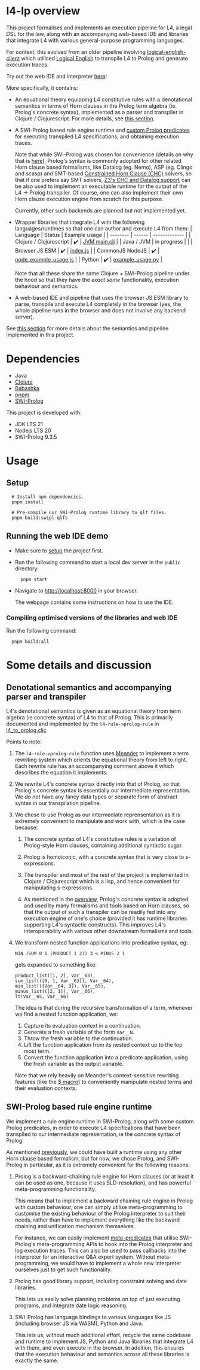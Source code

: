 # l4-lp overview

This project formalises and implements an execution pipeline for L4, a legal
DSL for the law, along with an accompanying web-based IDE and libraries that
integrate L4 with various general-purpose programming languages.

For context, this evolved from an older pipeline involving
[logical-english-client](https://github.com/smucclaw/logical-english-client)
which utilised [Logical English](https://github.com/smucclaw/LogicalEnglish)
to transpile L4 to Prolog and generate execution traces.

Try out the web IDE and interpreter [here](https://smucclaw.github.io/l4-lp/)!

More specifically, it contains:
- An equational theory equipping L4 constitutive rules with a denotational
  semantics in terms of Horn clauses in the Prolog term algebra
  (ie. Prolog's concrete syntax),
  implemented as a parser and transpiler in Clojure / Clojurescript.
  For more details, see
  [this section](#denotational-semantics-and-accompanying-parser-and-transpiler).

- A SWI-Prolog based rule engine runtime and
  [custom Prolog predicates](public/resources/swipl/prelude.pl)
  for executing transpiled L4 specifications, and obtaining execution traces.

  Note that while SWI-Prolog was chosen for convenience
  (details on why that is [here](#swi-prolog-based-rule-engine-runtime)),
  Prolog's syntax is
  commonly adopted for other related Horn clause based formalisms, like
  Datalog (eg. Nemo), ASP (eg. Clingo and scasp) and SMT-based
  [Constrained Horn Clause (CHC)](https://chc-comp.github.io/)
  solvers, so that if one prefers say SMT solvers,
  [Z3's CHC and Datalog support](https://microsoft.github.io/z3guide/docs/fixedpoints/intro/)
  can be also used to implement an executable runtime for the output of the L4
  &rarr; Prolog transpiler.
  Of course, one can also implement their own Horn clause execution engine
  from scratch for this purpose.

  Currently, other such backends are planned but not implemented yet.

- Wrapper libraries that integrate L4 with the following languages/runtimes so
  that one can author and execute L4 from them:
  | Language | Status | Example usage |
  | -------- | ------ | ------------- |
  | Clojure / Clojurescript | :heavy_check_mark: | [JVM main.clj](src/l4_lp/main.clj) |
  | Java / JVM | in progress | |
  | Browser JS ESM | :heavy_check_mark: | [index.js](public/index.js) |
  | CommonJS NodeJS | :heavy_check_mark: | [node_example_usage.js](public/node_example_usage.js) |
  | Python | :heavy_check_mark: | [example_usage.py](src/l4_lp_py/example_usage.py) |

  Note that all these share the same Clojure + SWI-Prolog pipeline under
  the hood so that they have the _exact same_ functionality, execution
  behaviour and semantics.

- A web-based IDE and pipeline that uses the browser JS ESM library to
  parse, transpile and execute L4 completely in the browser
  (yes, the whole pipeline runs in the browser and does not involve any backend
  server).

See [this section](#some-details-and-discussion) for more details about the
semantics and pipeline implemented in this project.

# Dependencies

- Java
- [Clojure](https://clojure.org/guides/install_clojure)
- [Babashka](https://github.com/babashka/babashka)
- [pnpm](https://pnpm.io/installation)
- [SWI-Prolog](https://www.swi-prolog.org/)

This project is developed with:
- JDK LTS 21
- Nodejs LTS 20
- SWI-Prolog 9.3.5

# Usage
## Setup
```shell
  # Install npm dependencies.
  pnpm install

  # Pre-compile our SWI-Prolog runtime library to qlf files.
  pnpm build:swipl-qlfs
```

## Running the web IDE demo
- Make sure to [setup](#setup) the project first.
- Run the following command to start a local dev server in the `public` directory:

  ```shell
    pnpm start
  ```

- Navigate to <http://localhost:8000> in your browser.

  The webpage contains some instructions on how to use the IDE.

### Compiling optimised versions of the libraries and web IDE

Run the following command:

```shell
  pnpm build:all
```

# Some details and discussion
## Denotational semantics and accompanying parser and transpiler

  L4's denotational semantics is given as an equational theory from
  term algebra (ie concrete syntax) of L4 to that of Prolog.
  This is primarily documented and implemented by the
  `l4-rule->prolog-rule` in
  [l4_to_prolog.cljc](src/l4_lp/syntax/l4_to_prolog.cljc)

Points to note:

1. The `l4-rule->prolog-rule` function uses
   [Meander](https://github.com/noprompt/meander)
   to implement a term rewriting system which orients the equational theory
   from left to right.
   Each rewrite rule has an accompanying comment above it which describes
   the equation it implements.

2. We rewrite L4's concrete syntax directly into that of Prolog, so that
   Prolog's concrete syntax is essentially our intermediate representation.
   We _do not_ have any fancy data types or separate form of abstract
   syntax in our transpilation pipeline.

3. We chose to use Prolog as our intermediate reprensentation as it is
   extremely convenient to manipulate and work with, which is the case because:

   1. The concrete syntax of L4's constitutive rules is a variation of
      Prolog-style Horn clauses, containing additional syntactic sugar.

   2. Prolog is homoiconic, with a concrete syntax that is very close to
      s-expressions.

   3. The transpiler and most of the rest of the project is implemented in
      Clojure / Clojurescript which is a lisp, and hence convenient for
      manipulating s-expressions.

   4. As mentioned in the [overview](#l4-lp-overview),
      Prolog's concrete syntax is adopted and used by many formalisms and tools
      based on Horn clauses, so that the output of such a transpiler can be
      readily fed into any execution engine of one's choice
      (provided it has runtime libraries supporting L4's syntactic constructs).
      This improves L4's interoperability with various other downstream
      formalisms and tools.

4. We transform nested function applications into predicative syntax, eg:
   ```
   MIN (SUM 0 1 (PRODUCT 1 2)) 3 < MINUS 2 1
   ```
   gets expanded to something like:
   ```
   product_list([1, 2], Var__63),
   sum_list(([0, 1, Var__63]), Var__64),
   min_list(([Var__64, 3]), Var__65),
   minus_list(([2, 1]), Var__66),
   lt(Var__65, Var__66)
   ```
  
   The idea is that during the recursive transformation of a term,
   whenever we find a nested function application, we:
   1. Capture its evaluation context in a continuation.
   2. Generate a fresh variable of the form `Var__N`.
   3. Throw the fresh variable to the continuation.
   4. Lift the function application from its nested context up to the top
      most term.
   5. Convert the function application into a predicate application, using
      the fresh variable as the output variable.
    
   Note that we rely heavily on Meander's context-sensitive rewriting
   features
   (like the [$ macro](https://cljdoc.org/d/meander/epsilon/0.0.421/doc/operator-overview#subtree-search-))
   to conveniently manipulate nested terms and their evaluation contexts.

## SWI-Prolog based rule engine runtime
We implement a rule engine runtime in SWI-Prolog,
along with some custom Prolog predicates,
in order to execute L4 specifications that have been transpiled to our
intermediate representation, ie the concrete syntax of Prolog.

As mentioned [previously](#l4-lp-overview), we could have built a runtime
using any other Horn clause based formalism,
but for now, we chose Prolog, and SWI-Prolog in particular, as it is
extremely convenient for the following reasons:

1. Prolog is a backward-chaining rule engine for Horn clauses
   (or at least it can be used as one, because it uses SLD-resolution),
   and has powerful meta-programming functionality.

   This means that to implement a backward chaining rule engine in Prolog
   with custom behaviour,
   one can simply utilise meta-programming to customise the existing behaviour
   of the Prolog interpreter to suit their needs, rather than have to implement
   everything like the backward chaining and unification mechanism themselves.

   For instance, we can easily implement
   [meta-predicates](https://github.com/smucclaw/l4-lp/blob/aba0a7c15fe9b2e57fc9992a97c73f9dbea48b98/public/resources/swipl/prelude.pl#L40)
   that utilise SWI-Prolog's meta-programming APIs to hook into the Prolog interpreter
   and log execution traces.
   This can also be used to pass callbacks into the interpreter for an
   interactive Q&A expert system.
   Without meta-programming, we would have to implement a whole new interpreter
   ourselves just to get such functionality.

2. Prolog has good library support, including constraint solving and
   date libraries.
   
   This lets us easily solve planning problems on top of just executing
   programs, and integrate date logic reasoning.

3. SWI-Prolog has language bindings to various languages like
   JS (including browser JS via WASM), Python and Java.

   This lets us, without much additional effort, recycle the same
   codebase and runtime to implement JS, Python and Java libraries that
   integrate L4 with them, and even execute in the browser.
   In addition, this ensures that the execution behaviour and semantics across
   all these libraries is exactly the same.